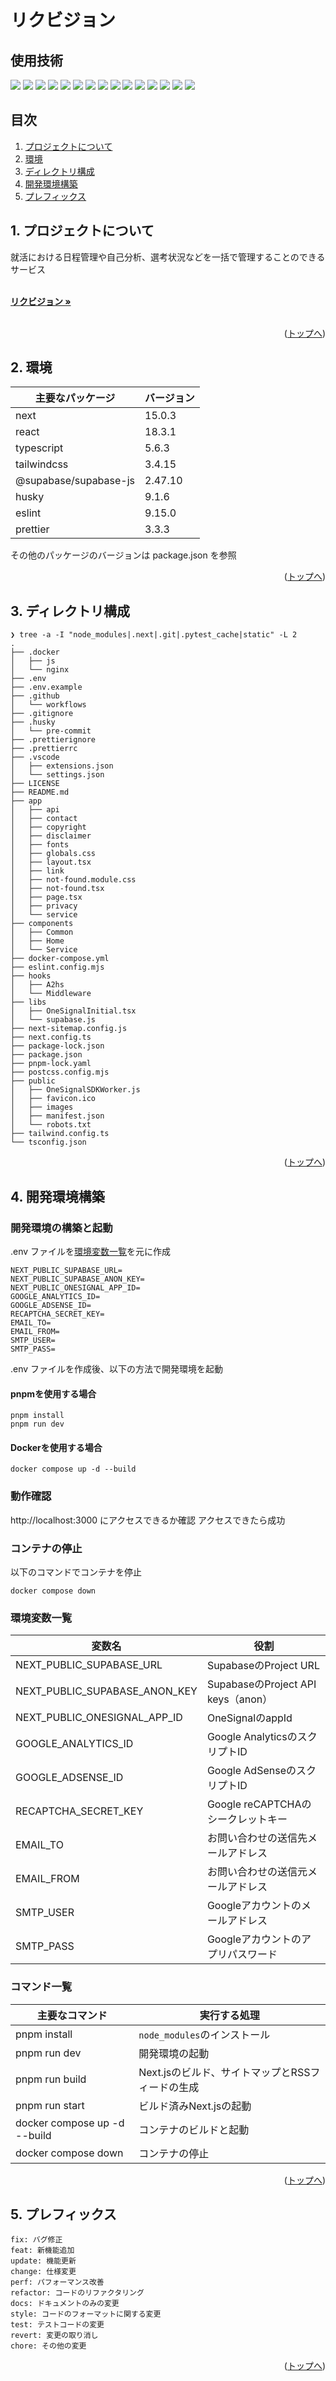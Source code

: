 <div id="top"><h1>リクビジョン</h1></div>

## 使用技術

<!-- シールド一覧 -->
<p style="display: inline">
  <img src="https://img.shields.io/badge/-Next.js-000000.svg?logo=next.js&style=for-the-badge">
  <img src="https://img.shields.io/badge/-Typescript-000000.svg?logo=typescript&style=for-the-badge">
  <img src="https://img.shields.io/badge/-Tailwind CSS-000000.svg?logo=tailwindcss&style=for-the-badge">
  <img src="https://img.shields.io/badge/-Supabase-000000.svg?logo=supabase&style=for-the-badge">
  <img src="https://img.shields.io/badge/-PostgreSQL-000000.svg?logo=postgresql&style=for-the-badge">
  <img src="https://img.shields.io/badge/-PWA-000000.svg?logo=pwa&style=for-the-badge">
  <img src="https://img.shields.io/badge/-OneSignal-000000.svg?logo=onesignal&style=for-the-badge">
  <img src="https://img.shields.io/badge/-Vercel-000000.svg?logo=vercel&style=for-the-badge">
  <img src="https://img.shields.io/badge/-Github Actions-000000.svg?logo=githubactions&style=for-the-badge">
  <img src="https://img.shields.io/badge/-Docker-000000.svg?logo=docker&style=for-the-badge">
  <img src="https://img.shields.io/badge/-Nginx-000000.svg?logo=nginx&style=for-the-badge">
  <img src="https://img.shields.io/badge/-Canva-000000.svg?logo=canva&style=for-the-badge">
  <img src="https://img.shields.io/badge/-Google AdSense-000000.svg?logo=googleadsense&style=for-the-badge">
  <img src="https://img.shields.io/badge/-Google Analytics-000000.svg?logo=googleanalytics&style=for-the-badge">
  <img src="https://img.shields.io/badge/-Google Search Console-000000.svg?logo=googlesearchconsole&style=for-the-badge">
</p>

## 目次

1. [プロジェクトについて](#1-プロジェクトについて)
2. [環境](#2-環境)
3. [ディレクトリ構成](#3-ディレクトリ構成)
4. [開発環境構築](#4-開発環境構築)
4. [プレフィックス](#5-プレフィックス)

## 1. プロジェクトについて

就活における日程管理や自己分析、選考状況などを一括で管理することのできるサービス

  <p align="left">
    <br />
    <a href="https://rikuvision.realunivlog.com"><strong>リクビジョン »</strong></a>
    <br />
    <br />

<p align="right">(<a href="#top">トップへ</a>)</p>

## 2. 環境

<!-- 言語、フレームワーク、ミドルウェア、インフラの一覧とバージョンを記載 -->

| 主要なパッケージ  | バージョン |
| --------------------- | ---------- |
| next               | 15.0.3     |
| react               | 18.3.1     |
| typescript               | 5.6.3     |
| tailwindcss               | 3.4.15     |
| @supabase/supabase-js               | 2.47.10     |
| husky               | 9.1.6     |
| eslint               | 9.15.0     |
| prettier               | 3.3.3     |

その他のパッケージのバージョンは package.json を参照

<p align="right">(<a href="#top">トップへ</a>)</p>

## 3. ディレクトリ構成

```
❯ tree -a -I "node_modules|.next|.git|.pytest_cache|static" -L 2
.
├── .docker
│   ├── js
│   └── nginx
├── .env
├── .env.example
├── .github
│   └── workflows
├── .gitignore
├── .husky
│   └── pre-commit
├── .prettierignore
├── .prettierrc
├── .vscode
│   ├── extensions.json
│   └── settings.json
├── LICENSE
├── README.md
├── app
│   ├── api
│   ├── contact
│   ├── copyright
│   ├── disclaimer
│   ├── fonts
│   ├── globals.css
│   ├── layout.tsx
│   ├── link
│   ├── not-found.module.css
│   ├── not-found.tsx
│   ├── page.tsx
│   ├── privacy
│   └── service
├── components
│   ├── Common
│   ├── Home
│   └── Service
├── docker-compose.yml
├── eslint.config.mjs
├── hooks
│   ├── A2hs
│   └── Middleware
├── libs
│   ├── OneSignalInitial.tsx
│   └── supabase.js
├── next-sitemap.config.js
├── next.config.ts
├── package-lock.json
├── package.json
├── pnpm-lock.yaml
├── postcss.config.mjs
├── public
│   ├── OneSignalSDKWorker.js
│   ├── favicon.ico
│   ├── images
│   ├── manifest.json
│   └── robots.txt
├── tailwind.config.ts
└── tsconfig.json
```

<p align="right">(<a href="#top">トップへ</a>)</p>

## 4. 開発環境構築

### 開発環境の構築と起動

.env ファイルを[環境変数一覧](#環境変数一覧)を元に作成

```
NEXT_PUBLIC_SUPABASE_URL=
NEXT_PUBLIC_SUPABASE_ANON_KEY=
NEXT_PUBLIC_ONESIGNAL_APP_ID=
GOOGLE_ANALYTICS_ID=
GOOGLE_ADSENSE_ID=
RECAPTCHA_SECRET_KEY=
EMAIL_TO=
EMAIL_FROM=
SMTP_USER=
SMTP_PASS=
```

.env ファイルを作成後、以下の方法で開発環境を起動

#### pnpmを使用する場合

```
pnpm install
pnpm run dev
```

#### Dockerを使用する場合

```
docker compose up -d --build
```

### 動作確認

http://localhost:3000 にアクセスできるか確認
アクセスできたら成功

### コンテナの停止

以下のコマンドでコンテナを停止

```
docker compose down
```

### 環境変数一覧

| 変数名                 | 役割                                      |
| ---------------------- | ----------------------------------------- |
| NEXT_PUBLIC_SUPABASE_URL    | SupabaseのProject URL |
| NEXT_PUBLIC_SUPABASE_ANON_KEY         | SupabaseのProject API keys（anon）   |
| NEXT_PUBLIC_ONESIGNAL_APP_ID             | OneSignalのappId         |
| GOOGLE_ANALYTICS_ID         | Google AnalyticsのスクリプトID       |
| GOOGLE_ADSENSE_ID             | Google AdSenseのスクリプトID         |
| RECAPTCHA_SECRET_KEY             | Google reCAPTCHAのシークレットキー                 |
| EMAIL_TO          | お問い合わせの送信先メールアドレス              |
| EMAIL_FROM                  | お問い合わせの送信元メールアドレス                  |
| SMTP_USER        | Googleアカウントのメールアドレス                  |
| SMTP_PASS | Googleアカウントのアプリパスワード   |

### コマンド一覧

| 主要なコマンド               | 実行する処理                                                            |
| ------------------- | ----------------------------------------------------------------------- |
| pnpm install        | `node_modules`のインストール |
| pnpm run dev             | 開発環境の起動                                                          |
| pnpm run build          | Next.jsのビルド、サイトマップとRSSフィードの生成                                                     |
| pnpm run start           | ビルド済みNext.jsの起動                                                          |
| docker compose up -d --build       | コンテナのビルドと起動                                                      |
| docker compose down | コンテナの停止                                          |

<p align="right">(<a href="#top">トップへ</a>)</p>

## 5. プレフィックス

```
fix: バグ修正
feat: 新機能追加
update: 機能更新
change: 仕様変更
perf: パフォーマンス改善
refactor: コードのリファクタリング
docs: ドキュメントのみの変更
style: コードのフォーマットに関する変更
test: テストコードの変更
revert: 変更の取り消し
chore: その他の変更
```

<p align="right">(<a href="#top">トップへ</a>)</p>
